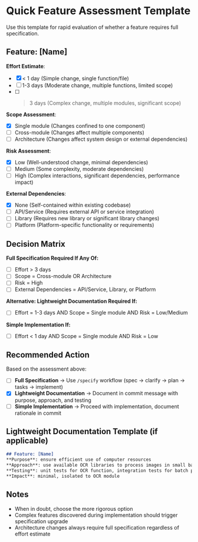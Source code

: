 # Quick Feature Assessment Template

Use this template for rapid evaluation of whether a feature requires full specification.

## Feature: [Name]

**Effort Estimate**:
- [x] < 1 day (Simple change, single function/file)
- [ ] 1-3 days (Moderate change, multiple functions, limited scope)
- [ ] > 3 days (Complex change, multiple modules, significant scope)

**Scope Assessment**:
- [x] Single module (Changes confined to one component)
- [ ] Cross-module (Changes affect multiple components)
- [ ] Architecture (Changes affect system design or external dependencies)

**Risk Assessment**:
- [x] Low (Well-understood change, minimal dependencies)
- [ ] Medium (Some complexity, moderate dependencies)
- [ ] High (Complex interactions, significant dependencies, performance impact)

**External Dependencies**:
- [x] None (Self-contained within existing codebase)
- [ ] API/Service (Requires external API or service integration)
- [ ] Library (Requires new library or significant library changes)
- [ ] Platform (Platform-specific functionality or requirements)

## Decision Matrix

**Full Specification Required If Any Of:**
- [ ] Effort > 3 days
- [ ] Scope = Cross-module OR Architecture
- [ ] Risk = High
- [ ] External Dependencies = API/Service, Library, or Platform

**Alternative: Lightweight Documentation Required If:**
- [ ] Effort = 1-3 days AND Scope = Single module AND Risk = Low/Medium

**Simple Implementation If:**
- [ ] Effort < 1 day AND Scope = Single module AND Risk = Low

## Recommended Action

Based on the assessment above:

- [ ] **Full Specification** → Use `/specify` workflow (spec → clarify → plan → tasks → implement)
- [x] **Lightweight Documentation** → Document in commit message with purpose, approach, and testing
- [ ] **Simple Implementation** → Proceed with implementation, document rationale in commit

## Lightweight Documentation Template (if applicable)

```markdown
## Feature: [Name]
**Purpose**: ensure efficient use of computer resources
**Approach**: use available OCR libraries to process images in small batches with periodic verification of results
**Testing**: unit tests for OCR function, integration tests for batch processing
**Impact**: minimal, isolated to OCR module
```

## Notes

- When in doubt, choose the more rigorous option
- Complex features discovered during implementation should trigger specification upgrade
- Architecture changes always require full specification regardless of effort estimate
